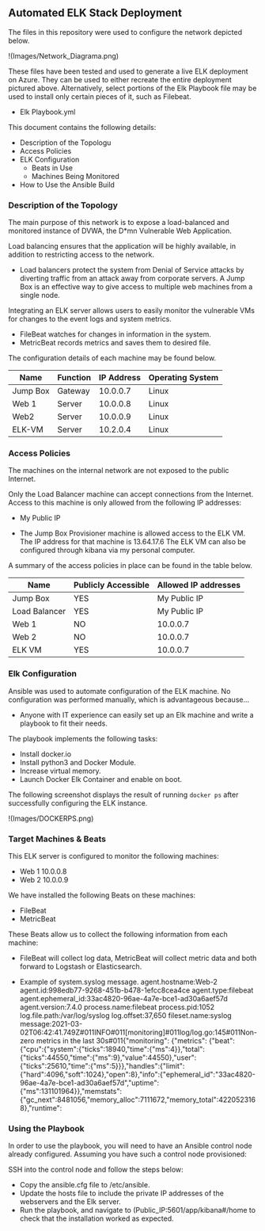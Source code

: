 ## Automated ELK Stack Deployment

The files in this repository were used to configure the network depicted below.

!(Images/Network_Diagrama.png)

These files have been tested and used to generate a live ELK deployment on Azure. They can be used to either recreate the entire deployment pictured above. Alternatively, select portions of the Elk Playbook file may be used to install only certain pieces of it, such as Filebeat.

  - Elk Playbook.yml

This document contains the following details:
- Description of the Topologu
- Access Policies
- ELK Configuration
  - Beats in Use
  - Machines Being Monitored
- How to Use the Ansible Build


### Description of the Topology

The main purpose of this network is to expose a load-balanced and monitored instance of DVWA, the D*mn Vulnerable Web Application.

Load balancing ensures that the application will be highly available, in addition to restricting access to the network.
- Load balancers protect the system from Denial of Service attacks by diverting traffic from an attack away from corporate servers. A Jump Box is an effective way to give access to multiple web machines from a single node.

Integrating an ELK server allows users to easily monitor the vulnerable VMs for changes to the event logs and system metrics.
- FileBeat watches for  changes in information in the system. 
- MetricBeat records metrics and saves them to desired file.

The configuration details of each machine may be found below.


| Name     | Function | IP Address | Operating System |
|----------|----------|------------|------------------|
| Jump Box | Gateway  | 10.0.0.7   | Linux            |
| Web 1    | Server   | 10.0.0.8   | Linux            |
| Web2     | Server   | 10.0.0.9   | Linux            |
| ELK-VM   | Server   | 10.2.0.4   | Linux            |

### Access Policies

The machines on the internal network are not exposed to the public Internet. 

Only the Load Balancer machine can accept connections from the Internet. Access to this machine is only allowed from the following IP addresses:
- My Public IP

- The Jump Box Provisioner machine is allowed access to the ELK VM. The IP address for that machine is 13.64.17.6 The ELK VM can also be configured through kibana via my personal computer. 

A summary of the access policies in place can be found in the table below.

| Name          | Publicly Accessible | Allowed IP addresses |
|---------------|---------------------|----------------------|
| Jump Box      | YES                 | My Public IP         |
| Load Balancer | YES                 | My Public IP         |
| Web 1         | NO                  | 10.0.0.7             |
| Web 2         | NO                  | 10.0.0.7             |
| ELK VM        | YES                 | 10.0.0.7             |

### Elk Configuration

Ansible was used to automate configuration of the ELK machine. No configuration was performed manually, which is advantageous because...
- Anyone with IT experience can easily set up an Elk machine and write a playbook to fit their needs.

The playbook implements the following tasks:
- Install docker.io 
- Install python3 and Docker Module.
- Increase virtual memory. 
- Launch Docker Elk Container and enable on boot.

The following screenshot displays the result of running `docker ps` after successfully configuring the ELK instance.

!(Images/DOCKERPS.png)

### Target Machines & Beats
This ELK server is configured to monitor the following machines:
- Web 1 10.0.0.8 
- Web 2 10.0.0.9 

We have installed the following Beats on these machines:
- FileBeat 
- MetricBeat

These Beats allow us to collect the following information from each machine:

- FileBeat will collect log data, MetricBeat will collect metric data and both forward to Logstash or Elasticsearch. 

- Example of system.syslog message.
  agent.hostname:Web-2 agent.id:998edb77-9268-451b-b478-1efcc8cea4ce agent.type:filebeat agent.ephemeral_id:33ac4820-96ae-4a7e-bce1-ad30a6aef57d agent.version:7.4.0 process.name:filebeat process.pid:1052 log.file.path:/var/log/syslog log.offset:37,650 fileset.name:syslog message:2021-03-02T06:42:41.749Z#011INFO#011[monitoring]#011log/log.go:145#011Non-zero metrics in the last 30s#011{"monitoring": {"metrics": {"beat":{"cpu":{"system":{"ticks":18940,"time":{"ms":4}},"total":{"ticks":44550,"time":{"ms":9},"value":44550},"user":{"ticks":25610,"time":{"ms":5}}},"handles":{"limit":{"hard":4096,"soft":1024},"open":8},"info":{"ephemeral_id":"33ac4820-96ae-4a7e-bce1-ad30a6aef57d","uptime":{"ms":131101964}},"memstats":{"gc_next":8481056,"memory_alloc":7111672,"memory_total":4220523168},"runtime": 

### Using the Playbook
In order to use the playbook, you will need to have an Ansible control node already configured. Assuming you have such a control node provisioned: 

SSH into the control node and follow the steps below:

- Copy the ansible.cfg file to /etc/ansible.
- Update the hosts file to include the private IP addresses of the webservers and the Elk server.
- Run the playbook, and navigate to (Public_IP:5601/app/kibana#/home to check that the installation worked as expected.



